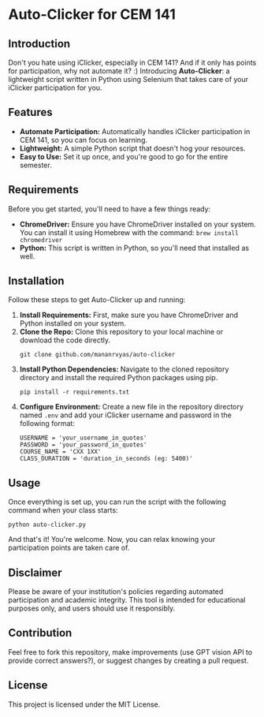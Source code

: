 # Auto-Clicker for CEM 141

## Introduction

Don't you hate using iClicker, especially in CEM 141? And if it only has points for participation, why not automate it? :) Introducing **Auto-Clicker**: a lightweight script written in Python using Selenium that takes care of your iClicker participation for you.

## Features

- **Automate Participation:** Automatically handles iClicker participation in CEM 141, so you can focus on learning.
- **Lightweight:** A simple Python script that doesn't hog your resources.
- **Easy to Use:** Set it up once, and you're good to go for the entire semester.

## Requirements

Before you get started, you'll need to have a few things ready:

- **ChromeDriver:** Ensure you have ChromeDriver installed on your system. You can install it using Homebrew with the command: `brew install chromedriver`
- **Python:** This script is written in Python, so you'll need that installed as well.

## Installation

Follow these steps to get Auto-Clicker up and running:

1. **Install Requirements:** First, make sure you have ChromeDriver and Python installed on your system.
2. **Clone the Repo:** Clone this repository to your local machine or download the code directly.
    ```
    git clone github.com/mananrvyas/auto-clicker
    ```
3. **Install Python Dependencies:** Navigate to the cloned repository directory and install the required Python packages using pip.
    ```
    pip install -r requirements.txt
    ```
4. **Configure Environment:** Create a new file in the repository directory named `.env` and add your iClicker username and password in the following format:
    ```
    USERNAME = 'your_username_in_quotes'
    PASSWORD = 'your_password_in_quotes'
    COURSE_NAME = 'CXX 1XX'
    CLASS_DURATION = 'duration_in_seconds (eg: 5400)'
    ```

## Usage

Once everything is set up, you can run the script with the following command when your class starts:
  ```
  python auto-clicker.py
  ```

And that's it! You're welcome. Now, you can relax knowing your participation points are taken care of.

## Disclaimer

Please be aware of your institution's policies regarding automated participation and academic integrity. This tool is intended for educational purposes only, and users should use it responsibly.

## Contribution

Feel free to fork this repository, make improvements (use GPT vision API to provide correct answers?), or suggest changes by creating a pull request.

## License

This project is licensed under the MIT License.


